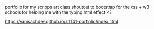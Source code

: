 portfolio for my scripps art class 
shoutout to bootstrap for the css + w3 schools for helping me with the typing html effect <3


https://vanisachdev.github.io/art141-portfolio/index.html

